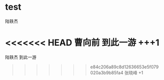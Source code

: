 # test
陆轶杰

<<<<<<< HEAD
曹向前 到此一游 +++1
=======
陆轶杰 到此一游
>>>>>>> e84c206a89c8d12636653e5f079020a3b9b85fa4
张晓峰 +1
